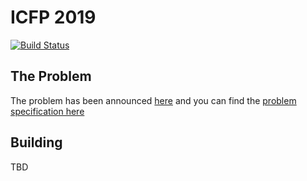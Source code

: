 # ICFP 2019
[![Build Status](https://travis-ci.org/godaddy-icfp/icfp-2019.svg?branch=master)](https://travis-ci.org/godaddy-icfp/icfp-2019)

## The Problem
The problem has been announced [here](https://icfpcontest2019.github.io/) 
and you can find the [problem specification here](https://icfpcontest2019.github.io/download/specification-v1.pdf)

## Building

TBD
